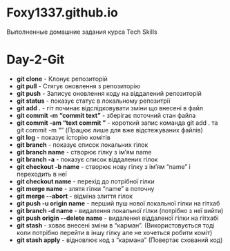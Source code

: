 # Foxy1337.github.io
Выполненные домашние задания курса Tech Skills 

# Day-2-Git
* **git clone** - Клонує репозиторій
* **git pull** - Стягує оновлення з репозиторію
* **git push** - Записує оновлення коду на віддалений репозиторій
* **git status** - показує статус в локальному репозитрії
* **git add .** - гіт починає відслідковувати зміни що внесені в файл
* **git commit -m “commit text”** - зберігає поточний стан файла
* **git commit -am “text commit ”** - короткий запис команда git add . та git commit -m “” (Працює лише для вже відстежуваних файлів)
* **git log** - показує історію комітів
* **git branch** - показує список локальних гілок
* **git branch name** - створює гілку з ім’ям name
* **git branch -a** - показує список віддалених гілок
* **git checkout -b name** - створює нову гілку з ім’ям “name” і переходить в неї
* **git checkout name** - перехід до потрібної гілки
* **git merge name** - злятя гілки “name” в поточну
* **git merge --abort** -  відміна злиття гілок
* **git push -u origin name** - перший пуш нової локальної гілки на гітхаб
* **git branch -d name** -  видалення локальної гілки (потрібно з неї вийти)
* **git push origin --delete name** - видалення віддаленої гілки на гітхабі
* **git stash** - ховає внесені зміни в “карман”. (Використовується тоді коли потрібно перейти в іншу гілку але не хочеться робити коміт)
* **git stash apply** - відновлює код з “кармана” (Повертає схований код)

